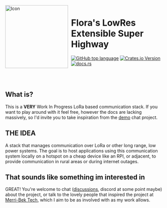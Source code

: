 <img width="200" height="200" align="left" style="float: left; margin: 0 10px 0 0;" alt="Icon" src="https://github.com/tascord/flesh/blob/main/Logo.svg?raw=true"> 

# Flora's LowRes Extensible Super Highway
[![GitHub top language](https://img.shields.io/github/languages/top/tascord/flesh?color=0072CE&style=for-the-badge)](#)
[![Crates.io Version](https://img.shields.io/crates/v/flesh?style=for-the-badge)](https://crates.io/crates/flesh)
[![docs.rs](https://img.shields.io/docsrs/flesh?style=for-the-badge)](https://docs.rs/flesh)

<br><br>

## What is?
This is a **VERY** Work In Progress LoRa based communication stack. If you want to play around with it feel free, however the docs are lacking massively, so I'd invite you to take inspiration from the [demo](./examples/chat-vite/) chat project.

## THE IDEA
A stack that manages communication over LoRa or other long range, low power systems. The goal is to host applications using this communication system locally on a hotspot on a cheap device like an RPI, or adjacent, to provide communication in rural areas or during internet outages.

## That sounds like something im interested in
GREAT! You're welcome to chat ([discussions](https://github.com/tascord/flesh/discussions), discord at some point maybe) about the project, or  talk to the lovely people that inspired the project at [Merri-Bek Tech](merri-bek.tech), which I aim to be as involved with as my work allows.